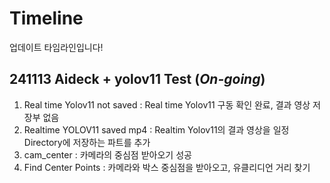 # Timeline
업데이트 타임라인입니다!
## 241113 Aideck + yolov11 Test (***On-going***)
1. Real time Yolov11 not saved : Real time Yolov11 구동 확인 완료, 결과 영상 저장부 없음
2. Realtime YOLOV11 saved mp4 : Realtim Yolov11의 결과 영상을 일정 Directory에 저장하는 파트를 추가
3. cam_center : 카메라의 중심점 받아오기 성공
4. Find Center Points : 카메라와 박스 중심점을 받아오고, 유클리디언 거리 찾기
